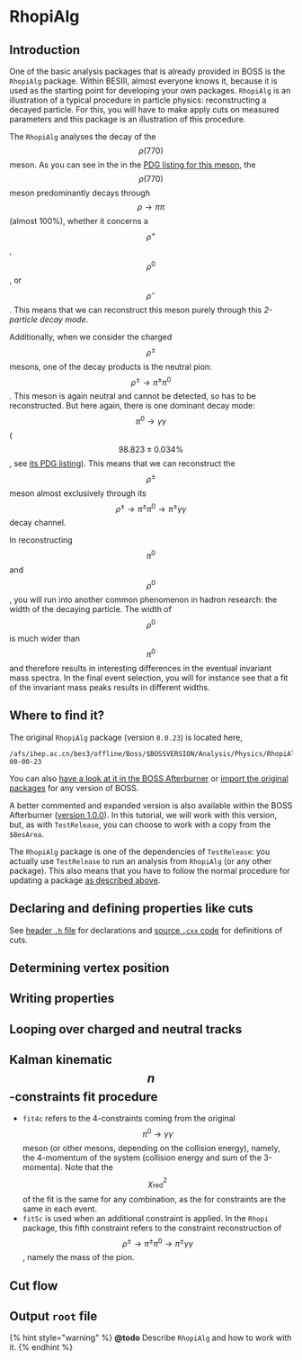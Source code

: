 # RhopiAlg

## Introduction

One of the basic analysis packages that is already provided in BOSS is the `RhopiAlg` package. Within BESIII, almost everyone knows it, because it is used as the starting point for developing your own packages. `RhopiAlg` is an illustration of a typical procedure in particle physics: reconstructing a decayed particle. For this, you will have to make apply cuts on measured parameters and this package is an illustration of this procedure.

The `RhopiAlg` analyses the decay of the $$\rho(770)$$ meson. As you can see in the in the [PDG listing for this meson](http://pdg.lbl.gov/2018/listings/rpp2018-list-rho-770.pdf), the $$\rho(770)$$ meson predominantly decays through $$\rho\rightarrow\pi\pi$$ \(almost 100%\), whether it concerns a $$\rho^+$$ , $$\rho^0$$ , or $$\rho^-$$. This means that we can reconstruct this meson purely through this _2-particle decay mode_.

Additionally, when we consider the charged $$\rho^\pm$$ mesons, one of the decay products is the neutral pion: $$\rho^\pm \rightarrow \pi^\pm\pi^0$$. This meson is again neutral and cannot be detected, so has to be reconstructed. But here again, there is one dominant decay mode: $$\pi^0 \rightarrow \gamma\gamma$$ \($$98.823 \pm 0.034 \%$$, see [its PDG listing](http://pdg.lbl.gov/2018/listings/rpp2018-list-pi-zero.pdf)\). This means that we can reconstruct the $$\rho^\pm$$ meson almost exclusively through its $$\rho^\pm \rightarrow \pi^\pm\pi^0 \rightarrow \pi^\pm\gamma\gamma$$ decay channel.

In reconstructing $$\pi^0$$ and $$\rho^0$$, you will run into another common phenomenon in hadron research: the width of the decaying particle. The width of $$\rho^0$$ is much wider than $$\pi^0$$ and therefore results in interesting differences in the eventual invariant mass spectra. In the final event selection, you will for instance see that a fit of the invariant mass peaks results in different widths.

## Where to find it?

The original `RhopiAlg` package \(version `0.0.23`\) is located here,

```text
/afs/ihep.ac.cn/bes3/offline/Boss/$BOSSVERSION/Analysis/Physics/RhopiAlg/RhopiAlg-00-00-23
```

You can also [have a look at it in the BOSS Afterburner](https://github.com/redeboer/BOSS_Afterburner/tree/master/boss/workarea/Analysis/Physics/RhopiAlg/RhopiAlg-00-00-23) or [import the original packages](https://github.com/redeboer/BOSS_Afterburner/blob/master/boss/workarea/import_packages.sh) for any version of BOSS.

A better commented and expanded version is also available within the BOSS Afterburner \([version 1.0.0](https://github.com/redeboer/BOSS_Afterburner/tree/master/boss/workarea/Analysis/Physics/RhopiAlg/RhopiAlg-01-00-00)\). In this tutorial, we will work with this version, but, as with `TestRelease`, you can choose to work with a copy from the `$BesArea`.

The `RhopiAlg` package is one of the dependencies of `TestRelease`: you actually use `TestRelease` to run an analysis from `RhopiAlg` \(or any other package\). This also means that you have to follow the normal procedure for updating a package [as described above](../getting-started/setup-package.md#updating-a-package).

## Declaring and defining properties like cuts

See [header `.h` file](https://github.com/redeboer/BOSS_Afterburner/blob/master/boss/workarea/Analysis/Physics/RhopiAlg/RhopiAlg-01-00-00/RhopiAlg/Rhopi.h) for declarations and [source `.cxx` code](https://github.com/redeboer/BOSS_Afterburner/blob/master/boss/workarea/Analysis/Physics/RhopiAlg/RhopiAlg-01-00-00/src/Rhopi.cxx) for definitions of cuts.

## Determining vertex position

## Writing properties

## Looping over charged and neutral tracks

## Kalman kinematic $$n$$-constraints fit procedure

* `fit4c` refers to the 4-constraints coming from the original $$\pi^0 \rightarrow \gamma\gamma$$ meson \(or other mesons, depending on the collision energy\), namely, the 4-momentum of the system \(collision energy and sum of the 3-momenta\). Note that the $$\chi^2_\text{red}$$ of the fit is the same for any combination, as the for constraints are the same in each event.
* `fit5c`  is used when an additional constraint is applied. In the `Rhopi` package, this fifth constraint refers to the constraint reconstruction of $$\rho^\pm \rightarrow \pi^\pm\pi^0 \rightarrow \pi^\pm\gamma\gamma$$, namely the mass of the pion.

## Cut flow

## Output `root` file

{% hint style="warning" %}
**@todo** Describe `RhopiAlg` and how to work with it.
{% endhint %}

